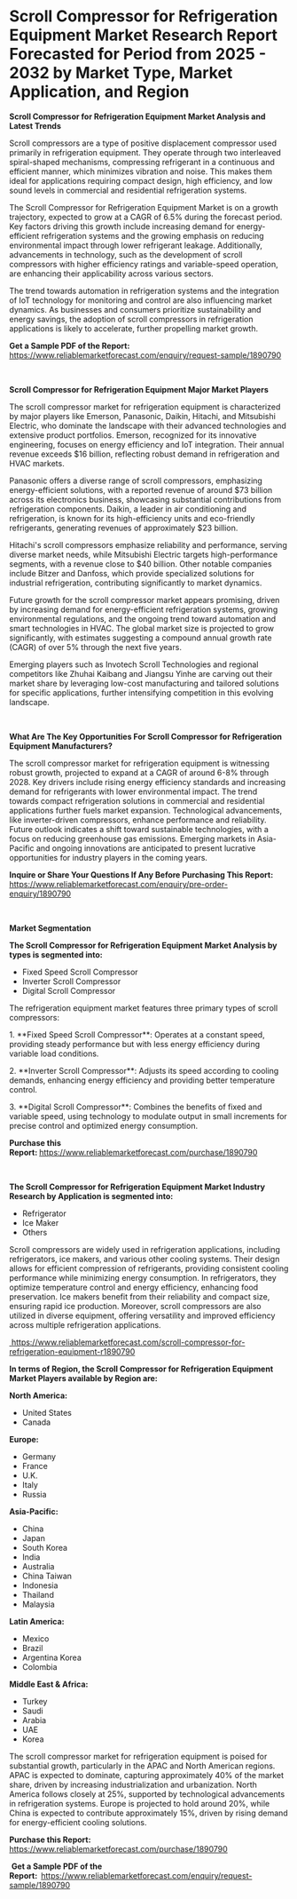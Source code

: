 <p><h1>Scroll Compressor for Refrigeration Equipment Market Research Report Forecasted for Period from 2025 -  2032 by Market Type, Market Application, and Region</h1></p><p><strong>Scroll Compressor for Refrigeration Equipment Market Analysis and Latest Trends</strong></p>
<p><p>Scroll compressors are a type of positive displacement compressor used primarily in refrigeration equipment. They operate through two interleaved spiral-shaped mechanisms, compressing refrigerant in a continuous and efficient manner, which minimizes vibration and noise. This makes them ideal for applications requiring compact design, high efficiency, and low sound levels in commercial and residential refrigeration systems.</p><p>The Scroll Compressor for Refrigeration Equipment Market is on a growth trajectory, expected to grow at a CAGR of 6.5% during the forecast period. Key factors driving this growth include increasing demand for energy-efficient refrigeration systems and the growing emphasis on reducing environmental impact through lower refrigerant leakage. Additionally, advancements in technology, such as the development of scroll compressors with higher efficiency ratings and variable-speed operation, are enhancing their applicability across various sectors. </p><p>The trend towards automation in refrigeration systems and the integration of IoT technology for monitoring and control are also influencing market dynamics. As businesses and consumers prioritize sustainability and energy savings, the adoption of scroll compressors in refrigeration applications is likely to accelerate, further propelling market growth.</p></p>
<p><strong>Get a Sample PDF of the Report:&nbsp;</strong> <a href="https://www.reliablemarketforecast.com/enquiry/request-sample/1890790?utm_campaign=3072&utm_medium=2&utm_source=Github&utm_content=ia&utm_term=12042025&utm_id=scroll-compressor-for-refrigeration-equipment">https://www.reliablemarketforecast.com/enquiry/request-sample/1890790</a></p>
<p>&nbsp;</p>
<p><strong>Scroll Compressor for Refrigeration Equipment Major Market Players</strong></p>
<p><p>The scroll compressor market for refrigeration equipment is characterized by major players like Emerson, Panasonic, Daikin, Hitachi, and Mitsubishi Electric, who dominate the landscape with their advanced technologies and extensive product portfolios. Emerson, recognized for its innovative engineering, focuses on energy efficiency and IoT integration. Their annual revenue exceeds $16 billion, reflecting robust demand in refrigeration and HVAC markets.</p><p>Panasonic offers a diverse range of scroll compressors, emphasizing energy-efficient solutions, with a reported revenue of around $73 billion across its electronics business, showcasing substantial contributions from refrigeration components. Daikin, a leader in air conditioning and refrigeration, is known for its high-efficiency units and eco-friendly refrigerants, generating revenues of approximately $23 billion.</p><p>Hitachi's scroll compressors emphasize reliability and performance, serving diverse market needs, while Mitsubishi Electric targets high-performance segments, with a revenue close to $40 billion. Other notable companies include Bitzer and Danfoss, which provide specialized solutions for industrial refrigeration, contributing significantly to market dynamics.</p><p>Future growth for the scroll compressor market appears promising, driven by increasing demand for energy-efficient refrigeration systems, growing environmental regulations, and the ongoing trend toward automation and smart technologies in HVAC. The global market size is projected to grow significantly, with estimates suggesting a compound annual growth rate (CAGR) of over 5% through the next five years. </p><p>Emerging players such as Invotech Scroll Technologies and regional competitors like Zhuhai Kaibang and Jiangsu Yinhe are carving out their market share by leveraging low-cost manufacturing and tailored solutions for specific applications, further intensifying competition in this evolving landscape.</p></p>
<p>&nbsp;</p>
<p><strong>What Are The Key Opportunities For Scroll Compressor for Refrigeration Equipment Manufacturers?</strong></p>
<p><p>The scroll compressor market for refrigeration equipment is witnessing robust growth, projected to expand at a CAGR of around 6-8% through 2028. Key drivers include rising energy efficiency standards and increasing demand for refrigerants with lower environmental impact. The trend towards compact refrigeration solutions in commercial and residential applications further fuels market expansion. Technological advancements, like inverter-driven compressors, enhance performance and reliability. Future outlook indicates a shift toward sustainable technologies, with a focus on reducing greenhouse gas emissions. Emerging markets in Asia-Pacific and ongoing innovations are anticipated to present lucrative opportunities for industry players in the coming years.</p></p>
<p><strong>Inquire or Share Your Questions If Any Before Purchasing This Report:</strong> <a href="https://www.reliablemarketforecast.com/enquiry/pre-order-enquiry/1890790?utm_campaign=3072&utm_medium=2&utm_source=Github&utm_content=ia&utm_term=12042025&utm_id=scroll-compressor-for-refrigeration-equipment">https://www.reliablemarketforecast.com/enquiry/pre-order-enquiry/1890790</a></p>
<p>&nbsp;</p>
<p><strong>Market Segmentation</strong></p>
<p><strong>The Scroll Compressor for Refrigeration Equipment Market Analysis by types is segmented into:</strong></p>
<p><ul><li>Fixed Speed Scroll Compressor</li><li>Inverter Scroll Compressor</li><li>Digital Scroll Compressor</li></ul></p>
<p><p>The refrigeration equipment market features three primary types of scroll compressors: </p><p>1. **Fixed Speed Scroll Compressor**: Operates at a constant speed, providing steady performance but with less energy efficiency during variable load conditions.</p><p>2. **Inverter Scroll Compressor**: Adjusts its speed according to cooling demands, enhancing energy efficiency and providing better temperature control.</p><p>3. **Digital Scroll Compressor**: Combines the benefits of fixed and variable speed, using technology to modulate output in small increments for precise control and optimized energy consumption.</p></p>
<p><strong>Purchase this Report:&nbsp;</strong><a href="https://www.reliablemarketforecast.com/purchase/1890790?utm_campaign=3072&utm_medium=2&utm_source=Github&utm_content=ia&utm_term=12042025&utm_id=scroll-compressor-for-refrigeration-equipment">https://www.reliablemarketforecast.com/purchase/1890790</a></p>
<p>&nbsp;</p>
<p><strong>The Scroll Compressor for Refrigeration Equipment Market Industry Research by Application is segmented into:</strong></p>
<p><ul><li>Refrigerator</li><li>Ice Maker</li><li>Others</li></ul></p>
<p><p>Scroll compressors are widely used in refrigeration applications, including refrigerators, ice makers, and various other cooling systems. Their design allows for efficient compression of refrigerants, providing consistent cooling performance while minimizing energy consumption. In refrigerators, they optimize temperature control and energy efficiency, enhancing food preservation. Ice makers benefit from their reliability and compact size, ensuring rapid ice production. Moreover, scroll compressors are also utilized in diverse equipment, offering versatility and improved efficiency across multiple refrigeration applications.</p></p>
<p><a href="https://www.reliablemarketforecast.com/scroll-compressor-for-refrigeration-equipment-r1890790?utm_campaign=3072&utm_medium=2&utm_source=Github&utm_content=ia&utm_term=12042025&utm_id=scroll-compressor-for-refrigeration-equipment">&nbsp;https://www.reliablemarketforecast.com/scroll-compressor-for-refrigeration-equipment-r1890790</a></p>
<p><strong>In terms of Region, the Scroll Compressor for Refrigeration Equipment Market Players available by Region are:</strong></p>
<p>
    <p> <strong> North America: </strong>
        <ul>
            <li>United States</li>
            <li>Canada</li>
        </ul>
        </p> 
    <p> <strong> Europe: </strong>
        <ul>
            <li>Germany</li>
            <li>France</li>
            <li>U.K.</li>
            <li>Italy</li>
            <li>Russia</li>
        </ul>
        </p> 
    <p> <strong> Asia-Pacific: </strong>
        <ul>
            <li>China</li>
            <li>Japan</li>
            <li>South Korea</li>
            <li>India</li>
            <li>Australia</li>
            <li>China Taiwan</li>
            <li>Indonesia</li>
            <li>Thailand</li>
            <li>Malaysia</li>
        </ul>
        </p> 
    <p> <strong> Latin America: </strong>
        <ul>
            <li>Mexico</li>
            <li>Brazil</li>
            <li>Argentina Korea</li>
            <li>Colombia</li>
        </ul>
        </p> 
    <p> <strong> Middle East & Africa: </strong>
        <ul>
            <li>Turkey</li>
            <li>Saudi</li>
            <li>Arabia</li>
            <li>UAE</li>
            <li>Korea</li>
        </ul>
    </p>
    </p>
<p><p>The scroll compressor market for refrigeration equipment is poised for substantial growth, particularly in the APAC and North American regions. APAC is expected to dominate, capturing approximately 40% of the market share, driven by increasing industrialization and urbanization. North America follows closely at 25%, supported by technological advancements in refrigeration systems. Europe is projected to hold around 20%, while China is expected to contribute approximately 15%, driven by rising demand for energy-efficient cooling solutions.</p></p>
<p><strong>Purchase this Report: </strong><a href="https://www.reliablemarketforecast.com/purchase/1890790?utm_campaign=3072&utm_medium=2&utm_source=Github&utm_content=ia&utm_term=12042025&utm_id=scroll-compressor-for-refrigeration-equipment">https://www.reliablemarketforecast.com/purchase/1890790</a></p>
<p>&nbsp;<strong>Get a Sample PDF of the Report:&nbsp;&nbsp;</strong><a href="https://www.reliablemarketforecast.com/enquiry/request-sample/1890790?utm_campaign=3072&utm_medium=2&utm_source=Github&utm_content=ia&utm_term=12042025&utm_id=scroll-compressor-for-refrigeration-equipment">https://www.reliablemarketforecast.com/enquiry/request-sample/1890790</a></p>
<p><strong></strong></p>
<p><p></p><p></p><p></p></p>